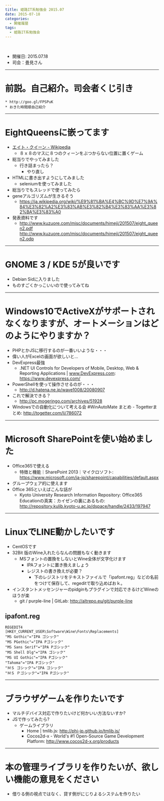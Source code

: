 ```yaml
---
title: 姫路IT系勉強会 2015.07
date: 2015-07-18
categories:
  - 開催履歴
tags:
  - 姫路IT系勉強会
---
```


﻿<!-- 姫路IT系勉強会 2015.07 log -->
<!-- https://docs.google.com/document/d/1rIBLYG9YrNOezqOPlUoOrjEAZLL3NiSZIYSXxzcCUOk/edit -->

* 開催日: 2015.07.18
* 司会：畳見さん


----------


# 前説。自己紹介。司会者くじ引き

	* http://goo.gl/FPSPuK
	* おきた時間順自己紹介


----------


# EightQueensに嵌ってます

* [エイト・クイーン - Wikipedia](https://ja.wikipedia.org/wiki/%E3%82%A8%E3%82%A4%E3%83%88%E3%83%BB%E3%82%AF%E3%82%A4%E3%83%BC%E3%83%B3)
	* ８ｘ８のマスに８つのクィーンをぶつからない位置に置くゲーム
* 総当りでやってみました
	* 行き詰まったら？
		* やり直し
* HTMLに書き出すようにしてみました
	* seleniumを使ってみました
* 総当りでもスレッドで使ってみたら
* geneアルゴリズムが生きるそう
	* https://ja.wikipedia.org/wiki/%E9%81%BA%E4%BC%9D%E7%9A%84%E3%82%A2%E3%83%AB%E3%82%B4%E3%83%AA%E3%82%BA%E3%83%A0
* 発表資料です
	* http://www.kuzuore.com/misc/documents/himeji/201507/eight_queen2.pdf
http://www.kuzuore.com/misc/documents/himeji/201507/eight_queen2.odp


----------


# GNOME 3 / KDE 5が良いです

* Debian Sidに入りました
* ものすごくかっこいいので使ってみてね


----------


# Windows10でActiveXがサポートされなくなりますが、オートメーションはどのようにやりますか？

* PHPとかJSに移行するのが一番いいような・・・
* 偉い人がExcelの画面が欲しいと…
* DevExpress最強
	* .NET UI Controls for Developers of Mobile, Desktop, Web & Reporting Applications | www.DevExpress.com: https://www.devexpress.com/
* PowerShellを使って操作させるのが・・・
	* http://d.hatena.ne.jp/wave1008/20080907
* これで解決できる？
	* http://pc.mogeringo.com/archives/51928
* Windowsでの自動化について考える会 #WinAutoMate まとめ - Togetterまとめ: http://togetter.com/li/786072


----------


# Microsoft SharePointを使い始めました

* Office365で使える
	* 特徴と機能｜SharePoint 2013｜マイクロソフト: https://www.microsoft.com/ja-jp/sharepoint/capabilities/default.aspx
* グループウェア的に使えます
* Office 365といえばこんな話が
	* Kyoto University Research Information Repository: Office365 Educationの真実：カイゼンの裏にあるもの: http://repository.kulib.kyoto-u.ac.jp/dspace/handle/2433/197947


----------


# LinuxでLINE動かしたいです

* CentOSです
* 32Bit 版のWine入れたらなんの問題もなく動きます
	* MSフォントの置換をしないとWine全体が文字化けます　
		* IPAフォントに置き換えましょう
		* レジストの書き換えが必要？
			* 下のレジストリをテキストファイルで「ipafont.reg」などの名前をつけて保存して、regeditで取り込めばおｋ。
* インスタントメッセンジャーのpidginもプラグインで対応できるけどWineのほうが楽
	* git / purple-line | GitLab: http://altrepo.eu/git/purple-line

ipafont.reg
----
	REGEDIT4
	[HKEY_CURRENT_USER\Software\Wine\Fonts\Replacements]
	"MS Gothic"="IPA ゴシック"
	"MS PGothic"="IPA Pゴシック"
	"MS Sans Serif"="IPA Pゴシック"
	"MS Shell Dlg"="IPA ゴシック"
	"MS UI Gothic"="IPA Pゴシック"
	"Tahoma"="IPA Pゴシック"
	"ＭＳ ゴシック"="IPA ゴシック"
	"ＭＳ Ｐゴシック"="IPA Pゴシック"


----------


# ブラウザゲームを作りたいです

* マルチデバイス対応で作りたいけど何かいい方法ないすか?
* JSで作ってみたら?
	* ゲームライブラリ
		* Home | tmlib.js: http://phi-jp.github.io/tmlib.js/
		* Cocos2d-x - World's #1 Open-Source Game Development Platform: http://www.cocos2d-x.org/products


----------


# 本の管理ライブラリを作りたいが、欲しい機能の意見をください

* 借りる側の視点ではなく、貸す側がにじりよるシステムを作りたい

